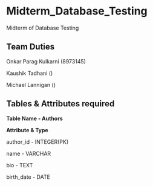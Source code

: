 # Midterm_Database_Testing
Midterm of Database Testing

## Team Duties
Onkar Parag Kulkarni (8973145) 

Kaushik Tadhani ()

Michael Lannigan ()

## Tables & Attributes required
**Table Name - Authors**

**Attribute & Type**

author_id - INTEGER(PK)

name - VARCHAR

bio - TEXT

birth_date - DATE

